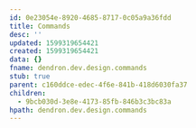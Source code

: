 ```yaml
---
id: 0e23054e-8920-4685-8717-0c05a9a36fdd
title: Commands
desc: ''
updated: 1599319654421
created: 1599319654421
data: {}
fname: dendron.dev.design.commands
stub: true
parent: c160ddce-edec-4f6e-841b-418d6030fa37
children:
  - 9bcb030d-3e8e-4173-85fb-846b3c3bc83a
hpath: dendron.dev.design.commands
---
```


